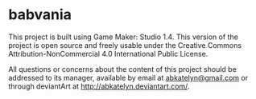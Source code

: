 # babvania

This project is built using Game Maker: Studio 1.4. This version of the project is open source and freely usable under the Creative Commons Attribution-NonCommercial 4.0 International Public License.

All questions or concerns about the content of this project should be addressed to its manager, available by email at abkatelyn@gmail.com or through deviantArt at http://abkatelyn.deviantart.com/.
